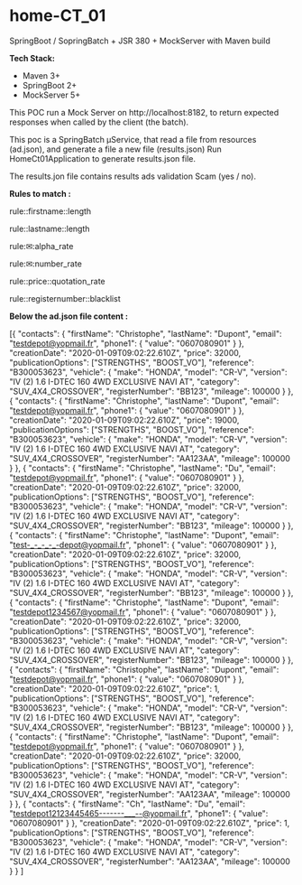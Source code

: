 # home-CT_01

SpringBoot / SopringBatch + JSR 380 + MockServer with Maven build

**Tech Stack:**
* Maven 3+
* SpringBoot 2+
* MockServer 5+


This POC run a Mock Server on http://localhost:8182, to return expected responses when called by the client (the batch).


This poc is a SpringBatch µService, that read a file from resources (ad.json), and generate a file a new file (results.json)
Run HomeCt01Application to generate results.json file.

The results.jon file contains results ads validation Scam (yes / no).

**Rules to match :**

rule::firstname::length 

rule::lastname::length 

rule:✉:alpha_rate

rule:✉:number_rate

rule::price::quotation_rate

rule::registernumber::blacklist






**Below the ad.json file content :** 

[{
	"contacts": {
		"firstName": "Christophe",
		"lastName": "Dupont",
		"email": "testdepot@yopmail.fr",
		"phone1": {
			"value": "0607080901"
		}
	},
	"creationDate": "2020-01-09T09:02:22.610Z",
	"price": 32000,
	"publicationOptions": ["STRENGTHS", "BOOST_VO"],
	"reference": "B300053623",
	"vehicle": {
		"make": "HONDA",
		"model": "CR-V",
		"version": "IV (2) 1.6 I-DTEC 160 4WD EXCLUSIVE NAVI AT",
		"category": "SUV_4X4_CROSSOVER",
		"registerNumber": "BB123",
		"mileage": 100000
	}
},
{
	"contacts": {
		"firstName": "Christophe",
		"lastName": "Dupont",
		"email": "testdepot@yopmail.fr",
		"phone1": {
			"value": "0607080901"
		}
	},
	"creationDate": "2020-01-09T09:02:22.610Z",
	"price": 19000,
	"publicationOptions": ["STRENGTHS", "BOOST_VO"],
	"reference": "B300053623",
	"vehicle": {
		"make": "HONDA",
		"model": "CR-V",
		"version": "IV (2) 1.6 I-DTEC 160 4WD EXCLUSIVE NAVI AT",
		"category": "SUV_4X4_CROSSOVER",
		"registerNumber": "AA123AA",
		"mileage": 100000
	}
},
{
	"contacts": {
		"firstName": "Christophe",
		"lastName": "Du",
		"email": "testdepot@yopmail.fr",
		"phone1": {
			"value": "0607080901"
		}
	},
	"creationDate": "2020-01-09T09:02:22.610Z",
	"price": 32000,
	"publicationOptions": ["STRENGTHS", "BOOST_VO"],
	"reference": "B300053623",
	"vehicle": {
		"make": "HONDA",
		"model": "CR-V",
		"version": "IV (2) 1.6 I-DTEC 160 4WD EXCLUSIVE NAVI AT",
		"category": "SUV_4X4_CROSSOVER",
		"registerNumber": "BB123",
		"mileage": 100000
	}
},
{
	"contacts": {
		"firstName": "Christophe",
		"lastName": "Dupont",
		"email": "test-_-_-_-_-depot@yopmail.fr",
		"phone1": {
			"value": "0607080901"
		}
	},
	"creationDate": "2020-01-09T09:02:22.610Z",
	"price": 32000,
	"publicationOptions": ["STRENGTHS", "BOOST_VO"],
	"reference": "B300053623",
	"vehicle": {
		"make": "HONDA",
		"model": "CR-V",
		"version": "IV (2) 1.6 I-DTEC 160 4WD EXCLUSIVE NAVI AT",
		"category": "SUV_4X4_CROSSOVER",
		"registerNumber": "BB123",
		"mileage": 100000
	}
},
{
	"contacts": {
		"firstName": "Christophe",
		"lastName": "Dupont",
		"email": "testdepot1234567@yopmail.fr",
		"phone1": {
			"value": "0607080901"
		}
	},
	"creationDate": "2020-01-09T09:02:22.610Z",
	"price": 32000,
	"publicationOptions": ["STRENGTHS", "BOOST_VO"],
	"reference": "B300053623",
	"vehicle": {
		"make": "HONDA",
		"model": "CR-V",
		"version": "IV (2) 1.6 I-DTEC 160 4WD EXCLUSIVE NAVI AT",
		"category": "SUV_4X4_CROSSOVER",
		"registerNumber": "BB123",
		"mileage": 100000
	}
},
{
	"contacts": {
		"firstName": "Christophe",
		"lastName": "Dupont",
		"email": "testdepot@yopmail.fr",
		"phone1": {
			"value": "0607080901"
		}
	},
	"creationDate": "2020-01-09T09:02:22.610Z",
	"price": 1,
	"publicationOptions": ["STRENGTHS", "BOOST_VO"],
	"reference": "B300053623",
	"vehicle": {
		"make": "HONDA",
		"model": "CR-V",
		"version": "IV (2) 1.6 I-DTEC 160 4WD EXCLUSIVE NAVI AT",
		"category": "SUV_4X4_CROSSOVER",
		"registerNumber": "BB123",
		"mileage": 100000
	}
},
{
	"contacts": {
		"firstName": "Christophe",
		"lastName": "Dupont",
		"email": "testdepot@yopmail.fr",
		"phone1": {
			"value": "0607080901"
		}
	},
	"creationDate": "2020-01-09T09:02:22.610Z",
	"price": 32000,
	"publicationOptions": ["STRENGTHS", "BOOST_VO"],
	"reference": "B300053623",
	"vehicle": {
		"make": "HONDA",
		"model": "CR-V",
		"version": "IV (2) 1.6 I-DTEC 160 4WD EXCLUSIVE NAVI AT",
		"category": "SUV_4X4_CROSSOVER",
		"registerNumber": "AA123AA",
		"mileage": 100000
	}
},
{
	"contacts": {
		"firstName": "Ch",
		"lastName": "Du",
		"email": "testdepot12123445465-------___--@yopmail.fr",
		"phone1": {
			"value": "0607080901"
		}
	},
	"creationDate": "2020-01-09T09:02:22.610Z",
	"price": 1,
	"publicationOptions": ["STRENGTHS", "BOOST_VO"],
	"reference": "B300053623",
	"vehicle": {
		"make": "HONDA",
		"model": "CR-V",
		"version": "IV (2) 1.6 I-DTEC 160 4WD EXCLUSIVE NAVI AT",
		"category": "SUV_4X4_CROSSOVER",
		"registerNumber": "AA123AA",
		"mileage": 100000
	}
}
]




